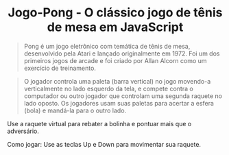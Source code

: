 <h1 align="center"> Jogo-Pong - O clássico jogo de tênis de mesa em JavaScript </h1>

>   Pong é um jogo eletrônico com temática de tênis de mesa, desenvolvido pela Atari e lançado originalmente em 1972.
 Foi um dos primeiros jogos de arcade e foi criado por Allan Alcorn como um exercício de treinamento.

>   O jogador controla uma paleta (barra vertical) no jogo movendo-a verticalmente no lado esquerdo da tela, e compete 
contra o computador ou outro jogador que controlam uma segunda raquete no lado oposto. Os jogadores usam suas paletas
para acertar a esfera (bola) e mandá-la para o outro lado.


Use a raquete virtual para rebater a bolinha e pontuar mais que o adversário. 


Como jogar: Use as teclas Up e Down para movimentar sua raquete. 
